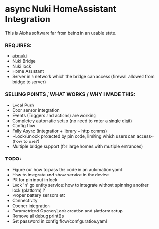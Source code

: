 # async Nuki HomeAssistant Integration
This is Alpha software far from being in an usable state.

### REQUIRES: 
+ [aionuki](https://github.com/rgon/aionuki)
+ Nuki Bridge
+ Nuki lock
+ Home Assistant
+ Server in a network which the bridge can access (firewall allowed from bridge to server)

### SELLING POINTS / WHAT WORKS / WHY I MADE THIS:
+ Local Push
+ Door sensor integration
+ Events (Triggers and actions) are working
+ Completely automatic setup (no need to enter a single digit)
+ Config flow
+ Fully Async (integratior + library + http comms)
+ ~Lock/unlock protected by pin code, limiting which users can access~ (how to use?)
+ Multiple bridge support (for large homes with multiple entrances)

### TODO:
+ Figure out how to pass the code in an automation yaml
+ How to integrate and show service in the device
+ PR for pin input in lock
+ Lock 'n' go entity service: how to integrate without spinning another lock (platform) ?
+ Proper battery sensors etc
+ Connectivity
+ Opener integration
+ Parametrized Opener/Lock creation and platform setup
+ Remove all debug print()s
+ Set password in config flow/configuration.yaml
